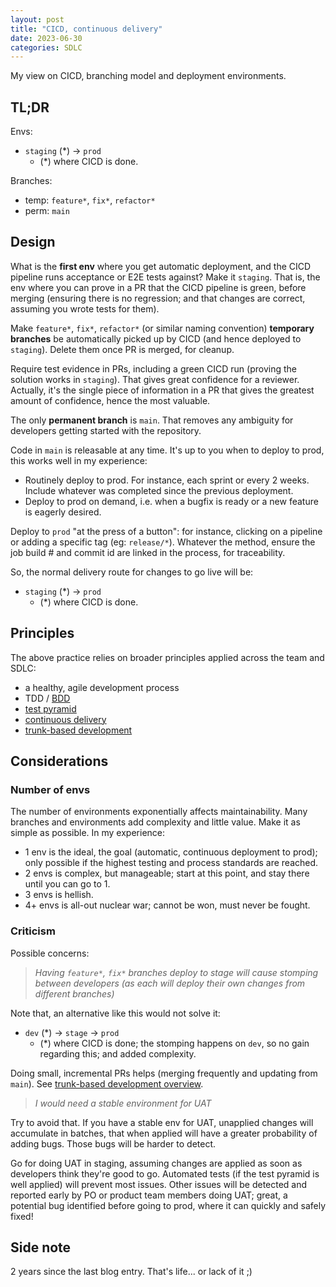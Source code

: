 ```yaml
---
layout: post
title: "CICD, continuous delivery"
date: 2023-06-30
categories: SDLC
---
```


My view on CICD, branching model and deployment environments.

## TL;DR

Envs:

- `staging` (*) -> `prod`
  - (*) where CICD is done.

Branches:

- temp: `feature*`, `fix*`, `refactor*`
- perm: `main`

## Design

What is the **first env** where you get automatic deployment, and the CICD pipeline runs acceptance or E2E tests against? Make it `staging`. That is, the env where you can prove in a PR that the CICD pipeline is green, before merging (ensuring there is no regression; and that changes are correct, assuming you wrote tests for them).

Make `feature*`, `fix*`, `refactor*` (or similar naming convention) **temporary branches** be automatically picked up by CICD (and hence deployed to `staging`). Delete them once PR is merged, for cleanup.

Require test evidence in PRs, including a green CICD run (proving the solution works in `staging`). That gives great confidence for a reviewer. Actually, it's the single piece of information in a PR that gives the greatest amount of confidence, hence the most valuable.

The only **permanent branch** is `main`. That removes any ambiguity for developers getting started with the repository.

Code in `main` is releasable at any time. It's up to you when to deploy to prod, this works well in my experience:

- Routinely deploy to prod. For instance, each sprint or every 2 weeks. Include whatever was completed since the previous deployment.
- Deploy to prod on demand, i.e. when a bugfix is ready or a new feature is eagerly desired.

Deploy to `prod` "at the press of a button": for instance, clicking on a pipeline or adding a specific tag (eg: `release/*`). Whatever the method, ensure the job build # and commit id are linked in the process, for traceability.

So, the normal delivery route for changes to go live will be:

- `staging` (*) -> `prod`
  - (*) where CICD is done.

## Principles

The above practice relies on broader principles applied across the team and SDLC:

- a healthy, agile development process
- TDD / [BDD](https://en.wikipedia.org/wiki/Behavior-driven_development)
- [test pyramid](https://martinfowler.com/articles/practical-test-pyramid.html#IntegrationTests)
- [continuous delivery](https://continuousdelivery.com/)
- [trunk-based development](https://trunkbaseddevelopment.com/)

## Considerations

### Number of envs

The number of environments exponentially affects maintainability. Many branches and environments add complexity and little value. Make it as simple as possible. In my experience:

- 1 env is the ideal, the goal (automatic, continuous deployment to prod); only possible if the highest testing and process standards are reached.
- 2 envs is complex, but manageable; start at this point, and stay there until you can go to 1.
- 3 envs is hellish.
- 4+ envs is all-out nuclear war; cannot be won, must never be fought.

### Criticism

Possible concerns:

> *Having `feature*`, `fix*` branches deploy to stage will cause stomping between developers (as each will deploy their own changes from different branches)*

Note that, an alternative like this would not solve it:

- `dev` (*) -> `stage` -> `prod`
  - (*) where CICD is done; the stomping happens on `dev`, so no gain regarding this; and added complexity.

Doing small, incremental PRs helps (merging frequently and updating from `main`). See [trunk-based development overview](https://trunkbaseddevelopment.com/5-min-overview/).

> *I would need a stable environment for UAT*

Try to avoid that. If you have a stable env for UAT, unapplied changes will accumulate in batches, that when applied will have a greater probability of adding bugs. Those bugs will be harder to detect.

Go for doing UAT in staging, assuming changes are applied as soon as developers think they're good to go. Automated tests (if the test pyramid is well applied) will prevent most issues. Other issues will be detected and reported early by PO or product team members doing UAT; great, a potential bug identified before going to prod, where it can quickly and safely fixed!

## Side note

2 years since the last blog entry. That's life... or lack of it ;)
